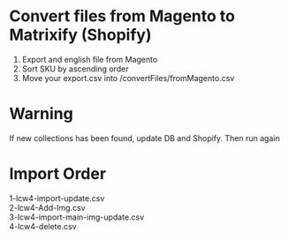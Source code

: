 # Convert files from Magento to Matrixify (Shopify)

1. Export and english file from Magento 
2. Sort SKU by ascending order
3. Move your export.csv into /convertFiles/fromMagento.csv

# Warning
If new collections has been found, update DB and Shopify. Then run again

# Import Order
1-lcw4-import-update.csv<br/>
2-lcw4-Add-Img.csv<br/>
3-lcw4-import-main-img-update.csv<br/>
4-lcw4-delete.csv